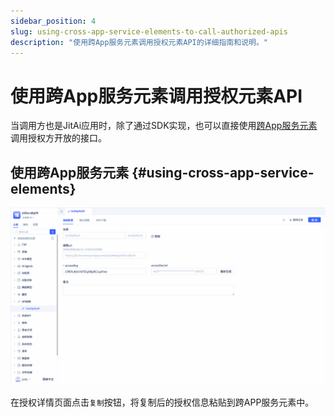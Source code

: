 ```yaml
---
sidebar_position: 4
slug: using-cross-app-service-elements-to-call-authorized-apis
description: "使用跨App服务元素调用授权元素API的详细指南和说明。"
---
```


# 使用跨App服务元素调用授权元素API

当调用方也是JitAi应用时，除了通过SDK实现，也可以直接使用[跨App服务元素](../business-logic-development/creating-service-elements#use-cross-app-service-elements-to-call-authorized-apis)调用授权方开放的接口。

## 使用跨App服务元素 {#using-cross-app-service-elements}

![调用授权方接口](./img/api_2025-09-16_14-58-43.gif)

在授权详情页面点击`复制`按钮，将复制后的授权信息粘贴到跨APP服务元素中。

